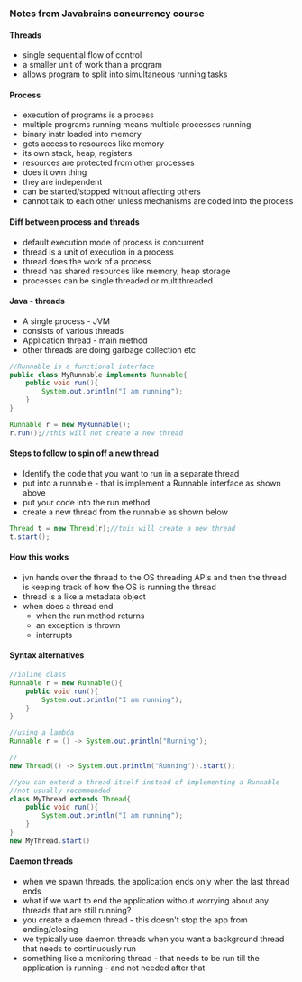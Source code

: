 ### Notes from **Javabrains** concurrency course

#### Threads
- single sequential flow of control
- a smaller unit of work than a program
- allows program to split into simultaneous running tasks

#### Process
- execution of programs is a process
- multiple programs running means multiple processes running
- binary instr loaded into memory
- gets access to resources like memory
- its own stack, heap, registers
- resources are protected from other processes
- does it own thing
- they are independent
- can be started/stopped without affecting others
- cannot talk to each other unless mechanisms are coded into the process

#### Diff between process and threads
- default execution mode of process is concurrent
- thread is a unit of execution in a process
- thread does the work of a process
- thread has shared resources like memory, heap storage
- processes can be single threaded or multithreaded

#### Java - threads
- A single process - JVM
- consists of various threads
- Application thread - main method
- other threads are doing garbage collection etc


```java
//Runnable is a functional interface
public class MyRunnable implements Runnable{
    public void run(){
        System.out.println("I am running");
    }
}

Runnable r = new MyRunnable();
r.run();//this will not create a new thread
```
#### Steps to follow to spin off a new thread
- Identify the code that you want to run in a separate thread
- put into a runnable - that is implement a Runnable interface as shown above
- put your code into the run method
- create a new thread from the runnable as shown below

```java
Thread t = new Thread(r);//this will create a new thread
t.start();
```

#### How this works
- jvn hands over the thread to the OS threading APIs and then the thread is keeping track of how the OS is running the thread
- thread is a like a metadata object
- when does a thread end
  - when the run method returns
  - an exception is thrown
  - interrupts
  
#### Syntax alternatives
```java
//inline class
Runnable r = new Runnable(){
    public void run(){
        System.out.println("I am running");
    }
}

//using a lambda
Runnable r = () -> System.out.println("Running");

//
new Thread(() -> System.out.println("Running")).start();

//you can extend a thread itself instead of implementing a Runnable
//not usually recommended
class MyThread extends Thread{
    public void run(){
        System.out.println("I am running");
    }
}
new MyThread.start()
```

#### Daemon threads
- when we spawn threads, the application ends only when the last thread ends
- what if we want to end the application without worrying about any threads that are still running?
- you create a daemon thread - this doesn't stop the app from ending/closing
- we typically use daemon threads when you want a background thread that needs to continuously run
- something like a monitoring thread - that needs to be run till the application is running - and not needed after that

